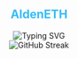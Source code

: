 <div align="center">
  <h2 style="color: #36BCF7FF;">AldenETH</h2>

  <a>
    <img src="https://readme-typing-svg.demolab.com?font=Fira+Code&pause=1000&width=535&lines=Full-Stack+Web+App+%26+Blockchain+Developer;Focused+on+automation%2C+AI%2C+and+optimization;Exploring+AI-driven+automation+and+databases;Always+learning%2C+building%2C+and+collaborating" alt="Typing SVG" />
  </a>

  <br />

  <a>
    <img src="https://streak-stats.demolab.com?user=AldenETH&theme=highcontrast" alt="GitHub Streak" />
  </a>
</div>
